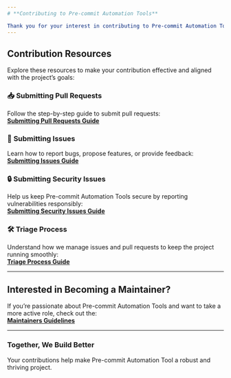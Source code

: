 ```yaml
---
# **Contributing to Pre-commit Automation Tools**

Thank you for your interest in contributing to Pre-commit Automation Tools! We value every contribution, whether it’s reporting a bug, suggesting an improvement, or submitting code. Here’s how you can get started:
---
```


## **Contribution Resources**

Explore these resources to make your contribution effective and aligned with the project’s goals:

### 📥 **Submitting Pull Requests**

Follow the step-by-step guide to submit pull requests:  
[**Submitting Pull Requests Guide**](https://github.com/01cloud/01cloud-githooks/blob/develop/docs/content/contributing/submitting-pull-requests.md/)

### 🐛 **Submitting Issues**

Learn how to report bugs, propose features, or provide feedback:  
[**Submitting Issues Guide**](https://github.com/01cloud/01cloud-githooks/blob/develop/docs/content/contributing/submitting-issues.md/)

### 🔒 **Submitting Security Issues**

Help us keep Pre-commit Automation Tools secure by reporting vulnerabilities responsibly:  
[**Submitting Security Issues Guide**](https://github.com/01cloud/01cloud-githooks/blob/develop/docs/content/contributing/submitting-security-issues.md/)



### 🛠️ **Triage Process**

Understand how we manage issues and pull requests to keep the project running smoothly:  
[**Triage Process Guide**](https://github.com/01cloud/01cloud-githooks/blob/develop/docs/content/contributing/submitting-pull-requests.md)

---

## **Interested in Becoming a Maintainer?**

If you’re passionate about Pre-commit Automation Tools and want to take a more active role, check out the:  
[**Maintainers Guidelines**](https://github.com/01cloud/01cloud-githooks/blob/develop/docs/content/contributing/maintainers-guidelines.md)

---

### **Together, We Build Better**

Your contributions help make Pre-commit Automation Tool a robust and thriving project.


